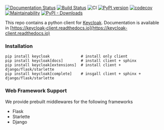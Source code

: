 [![Documentation Status](https://readthedocs.org/projects/keycloak-client/badge/?version=latest)](https://keycloak-client.readthedocs.io/en/latest/?badge=latest)
[![Build Status](https://travis-ci.com/akhilputhiry/keycloak-client.svg?branch=master)](https://travis-ci.com/akhilputhiry/keycloak-client)
![CI](https://github.com/akhilputhiry/keycloak-client/workflows/CI/badge.svg?branch=master)
[![PyPI version](https://badge.fury.io/py/keycloak.svg)](https://badge.fury.io/py/keycloak)
[![codecov](https://codecov.io/gh/akhilputhiry/keycloak-client/branch/master/graph/badge.svg)](https://codecov.io/gh/akhilputhiry/keycloak-client)
[![Maintainability](https://api.codeclimate.com/v1/badges/3c0d666b018207a00d27/maintainability)](https://codeclimate.com/github/akhilputhiry/keycloak-client/maintainability)
[![PyPI - Downloads](https://img.shields.io/pypi/dm/keycloak.svg)](https://pypistats.org/packages/keycloak)

This repo contains a python client for [Keycloak](https://www.keycloak.org/).
Documentation is available in [https://keycloak-client.readthedocs.io](https://keycloak-client.readthedocs.io)


### Installation

```
pip install keycloak              # install only client   
pip install keycloak[docs]        # install client + sphinx   
pip install keycloak[extensions]  # install client + django/flask/starlette   
pip install keycloak[complete]    # insgall client + sphinx + django/flask/starlette   
```

### Web Framework Support

We provide prebuilt middlewares for the following frameworks

* Flask
* Starlette
* Django
